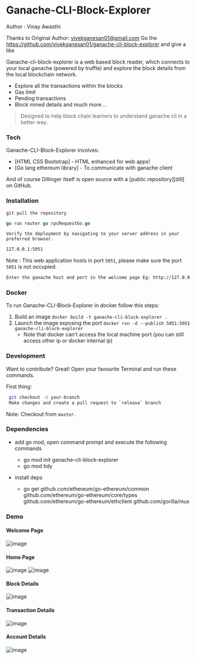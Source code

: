 # Ganache-CLI-Block-Explorer
Author : Vinay Awasthi

Thanks to Original Author: vivekganesan01@gmail.com
Go the https://github.com/vivekganesan01/ganache-cli-block-explorer and give a like

Ganache-cli-block-explorer is a web based block reader, which connects to your local ganache (powered by truffle) and explore the block details from the local blockchain network.

  - Explore all the transactions within the blocks
  - Gas limit
  - Pending transactions
  - Block mined details and much more ...


> Designed to help block chain learners to
> understand ganache cli in a better way.


### Tech

Ganache-CLI-Block-Explorer involves:

* [HTML CSS Bootstrap] - HTML enhanced for web apps!
* [Go lang ethereum library] - To communicate with ganache client

And of course Dillinger itself is open source with a [public repository][dill]
 on GitHub.

### Installation

`git pull the repository`

```go
go run router.go rpcRequestGo.go
```
`Verify the deployment by navigating to your server address in your preferred browser.`

```sh
127.0.0.1:5051
```
Note : This web application hosts in port `5051`, please make sure the port `5051` is not occupied.

```sh
Enter the ganache host and port in the welcome page Eg: http://127.0.0.1:8545, Good to Go.. Enjoy !
```

### Docker
To run Ganache-CLI-Block-Explorer in docker follow this steps:
1. Build an image `docker build -t ganache-cli-block-explorer .`
2. Launch the image exposing the port `docker run -d --publish 5051:5051 ganache-cli-block-explorer`
	- Note that docker can't access the local machine port (you can still access other ip or docker internal ip)


### Development

Want to contribute? Great!
Open your favourite Terminal and run these commands.

First thing:
```sh
 git checkout -b your-branch
 Make changes and create a pull request to `release` branch
```
Note: Checkout from `master`.

### Dependencies
- add go mod, open command prompt and execute the following commands
  * go mod init ganache-cli-block-explorer
  * go mod tidy

- install deps
  * go get github.com/ethereum/go-ethereum/common github.com/ethereum/go-ethereum/core/types github.com/ethereum/go-ethereum/ethclient github.com/gorilla/mux


### Demo

#### Welcome Page

![image](https://user-images.githubusercontent.com/15568499/175276001-023de8a8-fb67-4b26-b058-712119b89a7f.png)

#### Home Page

![image](https://user-images.githubusercontent.com/15568499/175277496-37625532-0c02-4e93-b79c-2677d2fa7d30.png)
![image](https://user-images.githubusercontent.com/15568499/175277614-f19ce8d2-53bc-456c-bf3c-022469b5c137.png)

#### Block Details
![image](https://user-images.githubusercontent.com/15568499/175278638-dd8c5dad-80a9-4653-9c18-94d96de97355.png)


#### Transaction Details
![image](https://user-images.githubusercontent.com/15568499/175278787-5d4e4c6d-da44-480a-98d2-fe0dde236766.png)

#### Account Details
![image](https://user-images.githubusercontent.com/15568499/175279062-a7a2cdc6-2971-4799-99c5-3745a7c8d17a.png)

